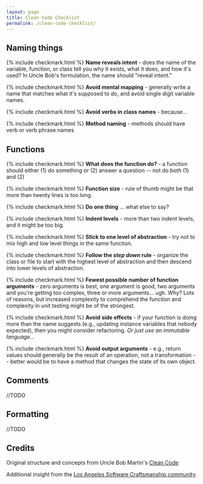 ```yaml
---
layout: page
title: Clean Code Checklist
permalink: /clean-code-checklist/
---
```


Naming things
---------
{% include checkmark.html %} **Name reveals intent** - does the name of the variable, function, or class tell you why it exists, what it does, and how it's used? In Uncle Bob's formulation, the name should "reveal intent."

{% include checkmark.html %} **Avoid mental mapping** - generally write a name that matches what it's supposed to do, and avoid single digit variable names.

{% include checkmark.html %} **Avoid verbs in class names** - because...

{% include checkmark.html %} **Method naming** - methods should have verb or verb phrase names

Functions
----
{% include checkmark.html %} **What does the function do?** - a function should either (1) do something or (2) answer a question -- not do *both* (1) and (2)

{% include checkmark.html %} **Function size** - rule of thumb might be that more than twenty lines is too long.

{% include checkmark.html %} **Do one thing** ... what else to say?

{% include checkmark.html %} **Indent levels** - more than two indent levels, and it might be too big.

{% include checkmark.html %} **Stick to one level of abstraction** - try not to mix high and low level things in the same function.

{% include checkmark.html %} **Follow the *step down* rule** - organize the class or file to start with the highest level of abstraction and then descend into lower levels of abstraction.

{% include checkmark.html %} **Fewest possible number of function arguments** - zero arguments is best, one argument is good, two arguments and you're getting too complex, three or more arguments... ugh. Why? Lots of reasons, but increased complexity to comprehend the function and complexity in unit testing might be of the strongest.

{% include checkmark.html %} **Avoid side effects** - if your function is doing more than the name suggests (e.g., updating instance variables that nobody expected), then you might consider refactoring. *Or just use an immutable language...*

{% include checkmark.html %} **Avoid output arguments** - e.g., return values should generally be the result of an operation, not a transformation -- better would be to have a method that changes the state of its own object.

Comments
---
//TODO

Formatting
---
//TODO

Credits
---
Original structure and concepts from Uncle Bob Martin's [Clean Code](http://www.amazon.com/Clean-Code-Handbook-Software-Craftsmanship-ebook/dp/B001GSTOAM/)

Additional insight from the <i class="fa fa-calendar"></i> [Los Angeles Software Craftsmanship community](http://www.meetup.com/LA-Software-Craftsmanship/).
